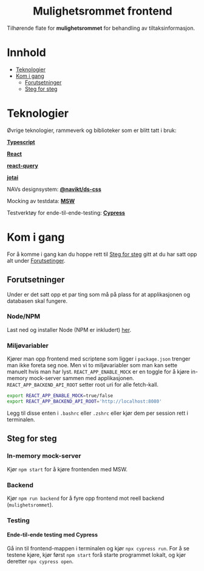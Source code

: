 <h1 align="center">Mulighetsrommet frontend</h1>
<p>
Tilhørende flate for <strong>mulighetsrommet</strong> for behandling av tiltaksinformasjon.
</p>

# Innhold

- [Teknologier](#teknologier)
- [Kom i gang](#kom-i-gang)
  - [Forutsetninger](#forutsetninger)
  - [Steg for steg](#steg-for-steg)

# <a name="teknologier"></a>Teknologier

Øvrige teknologier, rammeverk og biblioteker som er blitt tatt i bruk:

[**Typescript**](https://www.typescriptlang.org/)

[**React**](https://reactjs.org/)

[**react-query**](https://react-query.tanstack.com/)

[**jotai**](https://github.com/pmndrs/jotai)

NAVs designsystem: [**@navikt/ds-css**](https://github.com/navikt/nav-frontend-moduler)

Mocking av testdata: [**MSW**](https://mswjs.io/)

Testverktøy for ende-til-ende-testing: [**Cypress**](https://www.cypress.io/)

# <a name="kom-i-gang"></a>Kom i gang

For å komme i gang kan du hoppe rett til [Steg for steg](#steg-for-steg) gitt at du har satt opp alt under [Forutsetinger](#forutsetninger).

## <a name="forutsetninger"></a>Forutsetninger

Under er det satt opp et par ting som må på plass for at applikasjonen og databasen skal fungere.

### Node/NPM

Last ned og installer Node (NPM er inkludert) [her](https://nodejs.org/en/).

### Miljøvariabler

Kjører man opp frontend med scriptene som ligger i `package.json` trenger man ikke foreta seg noe. Men vi to miljøvariabler som man kan sette manuelt hvis man har lyst. `REACT_APP_ENABLE_MOCK` er en toggle for å kjøre in-memory mock-server sammen med applikasjonen. `REACT_APP_BACKEND_API_ROOT` setter root uri for alle fetch-kall.

```sh
export REACT_APP_ENABLE_MOCK=true/false
export REACT_APP_BACKEND_API_ROOT='http://localhost:8080'
```

Legg til disse enten i `.bashrc` eller `.zshrc` eller kjør dem per session rett i terminalen.

## <a name="steg-for-steg"></a>Steg for steg

### In-memory mock-server

Kjør `npm start` for å kjøre frontenden med MSW.

### Backend

Kjør `npm run backend` for å fyre opp frontend mot reell backend (`mulighetsrommet`).

### Testing

#### Ende-til-ende testing med Cypress
Gå inn til frontend-mappen i terminalen og kjør `npx cypress run`.
For å se testene kjøre, kjør først `npm start` forå starte programmet lokalt, og kjør deretter `npx cypress open`.
